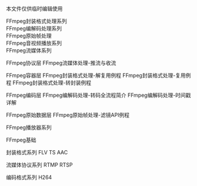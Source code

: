 本文件仅供临时编辑使用

FFmpeg封装格式处理系列  
FFmpeg编解码处理系列  
FFmpeg原始帧处理  
FFmpeg音视频播放系列  
FFmpeg流媒体系列  

FFmpeg协议层
    FFmpeg流媒体处理-推流与收流

FFmpeg容器层
    FFmpeg封装格式处理-解复用例程
    FFmpeg封装格式处理-复用例程
    FFmpeg封装格式处理-转封装例程

FFmpeg编码层
    FFmpeg编解码处理-转码全流程简介
    FFmpeg编解码处理-时间戳详解

FFmpeg原始数据层
    FFmpeg原始帧处理-滤镜API例程

FFmpeg播放器系列
    
FFmpeg基础

封装格式系列
    FLV
    TS
    AAC

流媒体协议系列
    RTMP
    RTSP
    
编码格式系列
    H264
